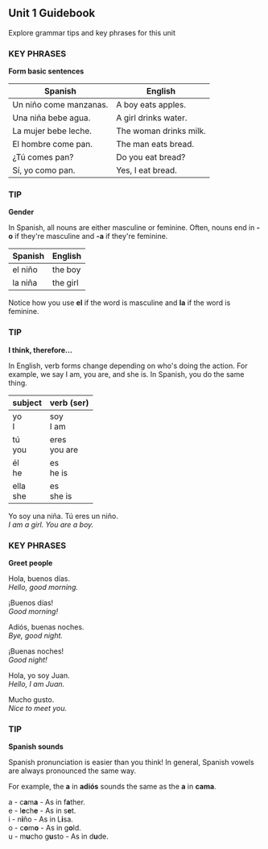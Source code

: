 ## Unit 1 Guidebook
Explore grammar tips and key phrases for this unit

### KEY PHRASES

**Form basic sentences**

| Spanish               | English                |
| -------               | -------                |
| Un niño come manzanas.| A boy eats apples.     |
| Una niña bebe agua.   | A girl drinks water.   |
| La mujer bebe leche.  | The woman drinks milk. |
| El hombre come pan.   | The man eats bread.    |
| ¿Tú comes pan?        | Do you eat bread?      |
| Sí, yo como pan.      | Yes, I eat bread.      |

### TIP

**Gender**

In Spanish, all nouns are either masculine or feminine. Often, nouns end in **-o** if they're masculine and **-a** if they're feminine.

| Spanish | English  |
| ------- | -------  |
| el niño | the boy  |
| la niña | the girl |

Notice how you use **el** if the word is masculine and **la**  if the word is feminine.

### TIP

**I think, therefore...** 

In English, verb forms change depending on who's doing the action. For example, we say I am, you are, and she is. In Spanish, you do the same thing.

| subject      | verb (ser)       |
| -------      | ----------       |
| yo<br/>I     | soy<br/>I am     |
| tú<br/>you   | eres<br/>you are |
| él<br/>he    | es<br/>he is     |
| ella<br/>she | es<br/>she is    |
	
Yo soy una niña. Tú eres un niño.<br/>
*I am a girl. You are a boy.*

### KEY PHRASES

**Greet people**

Hola, buenos días.<br/>
*Hello, good morning.*

¡Buenos días!<br/>
*Good morning!*

Adiós, buenas noches.<br/>
*Bye, good night.*

¡Buenas noches!<br/>
*Good night!*

Hola, yo soy Juan.<br/>
*Hello, I am Juan.*

Mucho gusto.<br/>
*Nice to meet you.*

### TIP

**Spanish sounds**

Spanish pronunciation is easier than you think! In general, Spanish vowels are always pronounced the same way.

For example, the **a** in **adiós** sounds the same as the **a** in **cama**.

a - c**a**m**a** - As in f**a**ther.<br/>
e - l**e**ch**e** - As in s**e**t.<br/>
i - n**i**ño - As in L**i**sa.<br/>
o - c**o**m**o** - As in g**o**ld.<br/>
u - m**u**cho g**u**sto - As in d**u**de.<br/>
